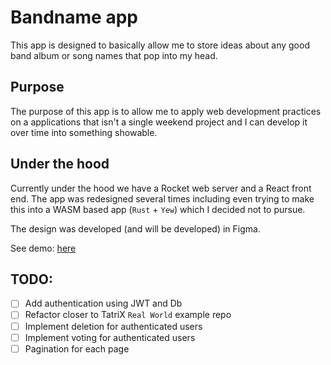 # Bandname app

This app is designed to basically allow me to store ideas about any good band
album or song names that pop into my head.

## Purpose

The purpose of this app is to allow me to apply web development practices on a
applications that isn't a single weekend project and I can develop it over time
into something showable.

## Under the hood

Currently under the hood we have a Rocket web server and a React front end. The app
was redesigned several times including even trying to make this into a WASM based app
(`Rust` + `Yew`) which I decided not to pursue.

The design was developed (and will be developed) in Figma.

See demo: [here](https://a-bandn.herokuapp.com)

## TODO:

- [ ] Add authentication using JWT and Db
- [ ] Refactor closer to TatriX `Real World` example repo
- [ ] Implement deletion for authenticated users
- [ ] Implement voting for authenticated users
- [ ] Pagination for each page

